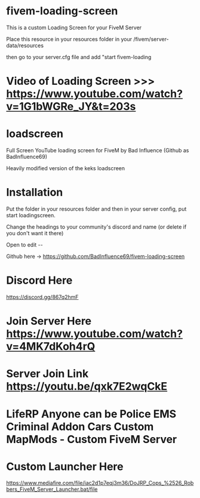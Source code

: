 # fivem-loading-screen

This is a custom Loading Screen for your FiveM Server

Place this resource in your resources folder in your /fivem/server-data/resources

then go to your server.cfg file and add "start fivem-loading

# Video of Loading Screen >>> https://www.youtube.com/watch?v=1G1bWGRe_JY&t=203s

# loadscreen
Full Screen YouTube loading screen for FiveM by Bad Influence (Github as BadInfluence69)

Heavily modified version of the keks loadscreen 

# Installation
Put the folder in your resources folder and then in your server config, put start loadingscreen.



Change the headings to your community's discord and name (or delete if you don't want it there)

Open to edit -- 

Github here -> https://github.com/BadInfluence69/fivem-loading-screen

# Discord Here 

https://discord.gg/867q2hmF

# Join Server Here https://www.youtube.com/watch?v=4MK7dKoh4rQ

# Server Join Link https://youtu.be/qxk7E2wqCkE

# LifeRP Anyone can be Police EMS Criminal Addon Cars Custom MapMods - Custom FiveM Server

# Custom Launcher Here 
https://www.mediafire.com/file/iac2d1p7eqj3m36/DoJRP_Cops_%2526_Robbers_FiveM_Server_Launcher.bat/file

